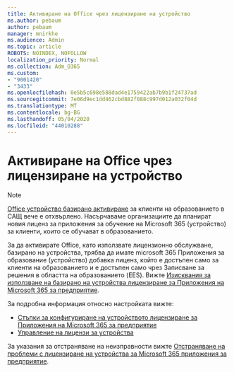 ```yaml
---
title: Активиране на Office чрез лицензиране на устройство
ms.author: pebaum
author: pebaum
manager: mnirkhe
ms.audience: Admin
ms.topic: article
ROBOTS: NOINDEX, NOFOLLOW
localization_priority: Normal
ms.collection: Adm_O365
ms.custom:
- "9001420"
- "3433"
ms.openlocfilehash: 0e5b5c698e588dad4e1759422ab7b9b1f24737ad
ms.sourcegitcommit: 7e06d9ec1dd462cbd882f088c997d012a032f04d
ms.translationtype: MT
ms.contentlocale: bg-BG
ms.lasthandoff: 05/04/2020
ms.locfileid: "44010288"
---
```

# <a name="activating-office-using-device-based-licensing"></a>Активиране на Office чрез лицензиране на устройство

> [!NOTE]
> [Office устройство базирано активиране](https://aka.ms/officedba) за клиенти на образованието в САЩ вече е отхвърлено. Насърчаваме организациите да планират новия лиценз за приложения за обучение на Microsoft 365 (устройство) за клиенти, които се обучават в образованието.

За да активирате Office, като използвате лицензионно обслужване, базирано на устройства, трябва да имате microsoft 365 Приложения за образование (устройство) добавка лиценз, който е достъпен само за клиенти на образованието и е достъпен само чрез Записване за решения в областта на образованието (EES). Вижте [Изисквания за използване на базирано на устройства лицензиране за Приложения на Microsoft 365 за предприятие](https://docs.microsoft.com/deployoffice/device-based-licensing#requirements-for-using-device-based-licensing-for-microsoft-365-apps-for-enterprise).


За подробна информация относно настройката вижте:

- [Стъпки за конфигуриране на устройството лицензиране за Приложения на Microsoft 365 за предприятие](https://docs.microsoft.com/deployoffice/device-based-licensing#steps-to-configure-device-based-licensing-for-microsoft-365-apps-for-enterprise)
- [Управление на лицензи за устройства](https://docs.microsoft.com/Office365/Admin/misc/manage-licenses-for-devices)

За указания за отстраняване на неизправности вижте [Отстраняване на проблеми с лицензиране на устройства за Microsoft 365 приложения за предприятие](https://docs.microsoft.com/deployoffice/device-based-licensing#troubleshoot-device-based-licensing-for-microsoft-365-apps-for-enterprise).
